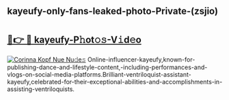 ## kayeufy-only-fans​-leaked-photo​-Private-(zsjio)


# <h2><a href="https://mediaupload.pro?title=kayeufy&ref=git">🔗👉 🔴 kayeufy-P𝚑ot𝚘𝚜-V𝚒d𝚎o</a></h2>

[![Corinna Kopf Nue Nu𝚍e𝚜](https://i.imgur.com/0qMVB7G.gif)](https://mediaupload.pro?title=kayeufy&ref=git)
Online-influencer-kayeufy,known-for-publishing-dance-and-lifestyle-content,-including-performances-and-vlogs-on-social-media-platforms.Brilliant-ventriloquist-assistant-kayeufy,celebrated-for-their-exceptional-abilities-and-accomplishments-in-assisting-ventriloquists.  